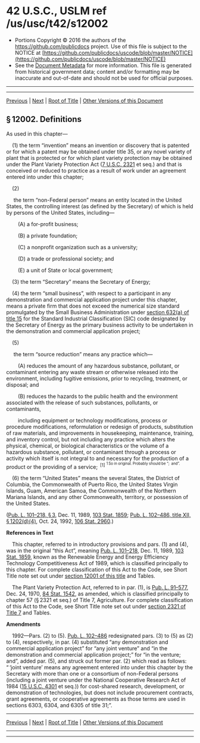 ---
---

# 42 U.S.C., USLM ref /us/usc/t42/s12002

* Portions Copyright © 2016 the authors of the https://github.com/publicdocs project.
  Use of this file is subject to the NOTICE at [https://github.com/publicdocs/uscode/blob/master/NOTICE](https://github.com/publicdocs/uscode/blob/master/NOTICE)
* See the [Document Metadata](././../../../..//README.md) for more information.
  This file is generated from historical government data; content and/or formatting may be inaccurate and out-of-date and should not be used for official purposes.

----------
----------

[Previous](./../../../..//us/usc/t42/ch125/m__us_usc_t42_s12001.md) | [Next](./../../../..//us/usc/t42/ch125/m__us_usc_t42_s12003.md) | [Root of Title](./../../../../) | [Other Versions of this Document](https://publicdocs.github.io/go/links?ns=uslm&ref=%2Fus%2Fusc%2Ft42%2Fs12002)

## § 12002. Definitions

As used in this chapter—

    (1) the term “invention” means an invention or discovery that is patented or for which a patent may be obtained under title 35, or any novel variety of plant that is protected or for which plant variety protection may be obtained under the Plant Variety Protection Act ([7 U.S.C. 2321][/us/usc/t7/s2321] et seq.) and that is conceived or reduced to practice as a result of work under an agreement entered into under this chapter;

    (2)

     the term “non-Federal person” means an entity located in the United States, the controlling interest (as defined by the Secretary) of which is held by persons of the United States, including—

        (A) a for-profit business;

        (B) a private foundation;

        (C) a nonprofit organization such as a university;

        (D) a trade or professional society; and

        (E) a unit of State or local government;

    (3) the term “Secretary” means the Secretary of Energy;

    (4) the term “small business”, with respect to a participant in any demonstration and commercial application project under this chapter, means a private firm that does not exceed the numerical size standard promulgated by the Small Business Administration under [section 632(a) of title 15][/us/usc/t15/s632/a] for the Standard Industrial Classification (SIC) code designated by the Secretary of Energy as the primary business activity to be undertaken in the demonstration and commercial application project;

    (5)

     the term “source reduction” means any practice which—

        (A) reduces the amount of any hazardous substance, pollutant, or contaminant entering any waste stream or otherwise released into the environment, including fugitive emissions, prior to recycling, treatment, or disposal; and

        (B) reduces the hazards to the public health and the environment associated with the release of such substances, pollutants, or contaminants,

        including equipment or technology modifications, process or procedure modifications, reformulation or redesign of products, substitution of raw materials, and improvements in housekeeping, maintenance, training, and inventory control, but not including any practice which alters the physical, chemical, or biological characteristics or the volume of a hazardous substance, pollutant, or contaminant through a process or activity which itself is not integral to and necessary for the production of a product or the providing of a service;  <sup>\[1\]</sup>  <sup><sup> 1 So in original. Probably should be “; and”. </sup></sup> 

    (6) the term “United States” means the several States, the District of Columbia, the Commonwealth of Puerto Rico, the United States Virgin Islands, Guam, American Samoa, the Commonwealth of the Northern Mariana Islands, and any other Commonwealth, territory, or possession of the United States.

([Pub. L. 101–218, § 3][/us/pl/101/218/s3], Dec. 11, 1989, [103 Stat. 1859][/us/stat/103/1859]; [Pub. L. 102–486, title XII, § 1202(d)(4)][/us/pl/102/486/s1202/d/4], Oct. 24, 1992, [106 Stat. 2960][/us/stat/106/2960].)

 __References in Text__ 

    This chapter, referred to in introductory provisions and pars. (1) and (4), was in the original “this Act”, meaning [Pub. L. 101–218][/us/pl/101/218], Dec. 11, 1989, [103 Stat. 1859][/us/stat/103/1859], known as the Renewable Energy and Energy Efficiency Technology Competitiveness Act of 1989, which is classified principally to this chapter. For complete classification of this Act to the Code, see Short Title note set out under [section 12001 of this title][/us/usc/t42/s12001] and Tables.

    The Plant Variety Protection Act, referred to in par. (1), is [Pub. L. 91–577][/us/pl/91/577], Dec. 24, 1970, [84 Stat. 1542][/us/stat/84/1542], as amended, which is classified principally to chapter 57 (§ 2321 et seq.) of Title 7, Agriculture. For complete classification of this Act to the Code, see Short Title note set out under [section 2321 of Title 7][/us/usc/t7/s2321] and Tables.

 __Amendments__ 

    1992—Pars. (2) to (5). [Pub. L. 102–486][/us/pl/102/486] redesignated pars. (3) to (5) as (2) to (4), respectively, in par. (4) substituted “any demonstration and commercial application project” for “any joint venture” and “in the demonstration and commercial application project;” for “in the venture; and”, added par. (5), and struck out former par. (2) which read as follows: “ ‘joint venture’ means any agreement entered into under this chapter by the Secretary with more than one or a consortium of non-Federal persons (including a joint venture under the National Cooperative Research Act of 1984 ([15 U.S.C. 4301][/us/usc/t15/s4301] et seq.)) for cost-shared research, development, or demonstration of technologies, but does not include procurement contracts, grant agreements, or cooperative agreements as those terms are used in sections 6303, 6304, and 6305 of title 31;”.

----------

[Previous](./../../../..//us/usc/t42/ch125/m__us_usc_t42_s12001.md) | [Next](./../../../..//us/usc/t42/ch125/m__us_usc_t42_s12003.md) | [Root of Title](./../../../../) | [Other Versions of this Document](https://publicdocs.github.io/go/links?ns=uslm&ref=%2Fus%2Fusc%2Ft42%2Fs12002)

----------
----------

[/us/usc/t7/s2321]: https://publicdocs.github.io/go/links?ns=uslm&ref=%2Fus%2Fusc%2Ft7%2Fs2321
[/us/usc/t15/s632/a]: https://publicdocs.github.io/go/links?ns=uslm&ref=%2Fus%2Fusc%2Ft15%2Fs632%2Fa
[/us/pl/101/218/s3]: https://publicdocs.github.io/go/links?ns=uslm&ref=%2Fus%2Fpl%2F101%2F218%2Fs3
[/us/stat/103/1859]: https://publicdocs.github.io/go/links?ns=uslm&ref=%2Fus%2Fstat%2F103%2F1859
[/us/pl/102/486/s1202/d/4]: https://publicdocs.github.io/go/links?ns=uslm&ref=%2Fus%2Fpl%2F102%2F486%2Fs1202%2Fd%2F4
[/us/stat/106/2960]: https://publicdocs.github.io/go/links?ns=uslm&ref=%2Fus%2Fstat%2F106%2F2960
[/us/pl/101/218]: https://publicdocs.github.io/go/links?ns=uslm&ref=%2Fus%2Fpl%2F101%2F218
[/us/stat/103/1859]: https://publicdocs.github.io/go/links?ns=uslm&ref=%2Fus%2Fstat%2F103%2F1859
[/us/usc/t42/s12001]: https://publicdocs.github.io/go/links?ns=uslm&ref=%2Fus%2Fusc%2Ft42%2Fs12001
[/us/pl/91/577]: https://publicdocs.github.io/go/links?ns=uslm&ref=%2Fus%2Fpl%2F91%2F577
[/us/stat/84/1542]: https://publicdocs.github.io/go/links?ns=uslm&ref=%2Fus%2Fstat%2F84%2F1542
[/us/usc/t7/s2321]: https://publicdocs.github.io/go/links?ns=uslm&ref=%2Fus%2Fusc%2Ft7%2Fs2321
[/us/pl/102/486]: https://publicdocs.github.io/go/links?ns=uslm&ref=%2Fus%2Fpl%2F102%2F486
[/us/usc/t15/s4301]: https://publicdocs.github.io/go/links?ns=uslm&ref=%2Fus%2Fusc%2Ft15%2Fs4301


